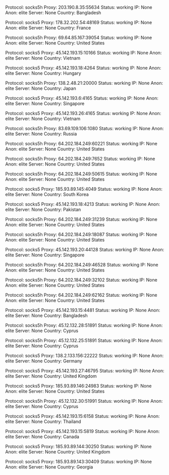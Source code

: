 Protocol: socks5h
Proxy: 203.190.8.35:55634
Status: working
IP: None
Anon: elite
Server: None
Country: Bangladesh

Protocol: socks5
Proxy: 178.32.202.54:48169
Status: working
IP: None
Anon: elite
Server: None
Country: France

Protocol: socks5h
Proxy: 69.64.85.167:39054
Status: working
IP: None
Anon: elite
Server: None
Country: United States

Protocol: socks5
Proxy: 45.142.193.15:10166
Status: working
IP: None
Anon: elite
Server: None
Country: Vietnam

Protocol: socks5
Proxy: 45.142.193.18:4264
Status: working
IP: None
Anon: elite
Server: None
Country: Hungary

Protocol: socks5h
Proxy: 138.2.48.21:20000
Status: working
IP: None
Anon: elite
Server: None
Country: Japan

Protocol: socks5
Proxy: 45.142.193.6:4165
Status: working
IP: None
Anon: elite
Server: None
Country: Singapore

Protocol: socks5
Proxy: 45.142.193.26:4165
Status: working
IP: None
Anon: elite
Server: None
Country: Vietnam

Protocol: socks5h
Proxy: 83.69.109.106:1080
Status: working
IP: None
Anon: elite
Server: None
Country: Russia

Protocol: socks5h
Proxy: 64.202.184.249:60221
Status: working
IP: None
Anon: elite
Server: None
Country: United States

Protocol: socks5h
Proxy: 64.202.184.249:7652
Status: working
IP: None
Anon: elite
Server: None
Country: United States

Protocol: socks5h
Proxy: 64.202.184.249:50615
Status: working
IP: None
Anon: elite
Server: None
Country: United States

Protocol: socks5
Proxy: 185.93.89.145:4049
Status: working
IP: None
Anon: elite
Server: None
Country: South Korea

Protocol: socks5
Proxy: 45.142.193.18:4213
Status: working
IP: None
Anon: elite
Server: None
Country: Pakistan

Protocol: socks5h
Proxy: 64.202.184.249:31239
Status: working
IP: None
Anon: elite
Server: None
Country: United States

Protocol: socks5h
Proxy: 64.202.184.249:18087
Status: working
IP: None
Anon: elite
Server: None
Country: United States

Protocol: socks5
Proxy: 45.142.193.20:44128
Status: working
IP: None
Anon: elite
Server: None
Country: Singapore

Protocol: socks5h
Proxy: 64.202.184.249:46528
Status: working
IP: None
Anon: elite
Server: None
Country: United States

Protocol: socks5h
Proxy: 64.202.184.249:32102
Status: working
IP: None
Anon: elite
Server: None
Country: United States

Protocol: socks5h
Proxy: 64.202.184.249:62162
Status: working
IP: None
Anon: elite
Server: None
Country: United States

Protocol: socks5
Proxy: 45.142.193.15:4481
Status: working
IP: None
Anon: elite
Server: None
Country: Bangladesh

Protocol: socks5h
Proxy: 45.12.132.28:51891
Status: working
IP: None
Anon: elite
Server: None
Country: Cyprus

Protocol: socks5h
Proxy: 45.12.132.25:51891
Status: working
IP: None
Anon: elite
Server: None
Country: Cyprus

Protocol: socks5
Proxy: 138.2.133.156:22222
Status: working
IP: None
Anon: elite
Server: None
Country: Germany

Protocol: socks5
Proxy: 45.142.193.27:46795
Status: working
IP: None
Anon: elite
Server: None
Country: United Kingdom

Protocol: socks5
Proxy: 185.93.89.146:24983
Status: working
IP: None
Anon: elite
Server: None
Country: United States

Protocol: socks5h
Proxy: 45.12.132.30:51991
Status: working
IP: None
Anon: elite
Server: None
Country: Cyprus

Protocol: socks5
Proxy: 45.142.193.15:6158
Status: working
IP: None
Anon: elite
Server: None
Country: Thailand

Protocol: socks5
Proxy: 45.142.193.15:5819
Status: working
IP: None
Anon: elite
Server: None
Country: Canada

Protocol: socks5
Proxy: 185.93.89.144:30250
Status: working
IP: None
Anon: elite
Server: None
Country: United Kingdom

Protocol: socks5
Proxy: 185.93.89.143:30409
Status: working
IP: None
Anon: elite
Server: None
Country: Georgia

